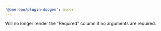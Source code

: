 ```yaml
---
'@onerepo/plugin-docgen': minor
---
```


Will no longer render the "Required" column if no arguments are required.
